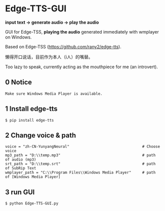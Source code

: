 # Edge-TTS-GUI

**input text → generate audio → play the audio**

GUI for Edge-TSS, **playing the audio** generated immediately with wmplayer on Windows. 

Based on Edge-TSS (https://github.com/rany2/edge-tts).

懒得开口说话，目前作为本人（i人）的嘴替。

Too lazy to speak, currently acting as the mouthpiece for me (an introvert).

## 0 Notice
```
Make sure Windows Media Player is available.
```

## 1 Install edge-tts
```
$ pip install edge-tts
```

## 2 Change voice & path
```
voice = "zh-CN-YunyangNeural"                                 # Choose voice
mp3_path = "D:\\temp.mp3"                                     # path of audio (mp3)
srt_path = "D:\\temp.srt"                                     # path of SubRip Text
wmplayer_path = "C:\\Program Files\\Windows Media Player"     # path of [Windows Media Player]
```

## 3 run GUI
```
$ python Edge-TTS-GUI.py
```
